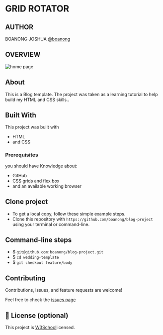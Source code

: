 # GRID ROTATOR

## AUTHOR
BOANONG JOSHUA
[@boanong](https://github.com/boanong)

## OVERVIEW
  ![home page](assets/images/preview.PNG)


## About

This is a Blog template. The project was taken as a learning tutorial to help build my HTML and CSS skills..

## Built With
  This project was built with
- HTML
- and CSS

### Prerequisites

 you should have Knowledge about:

- GitHub
- CSS grids and flex box
- and an available working browser

## Clone project

- To get a local copy, follow these simple example steps.
- Clone this repository with `https://github.com/boanong/blog-project` using your terminal or command-line.

## Command-line steps

- $ `git@github.com:boanong/blog-project.git`
- $ `cd wedding-template`
- $ `git checkout feature/body`

## Contributing

Contributions, issues, and feature requests are welcome!

Feel free to check the [issues page](https://github.com/boanong/blog-project/issues)

## 📝 License (optional)

This project is [W3School](./LICENSE)licensed.
